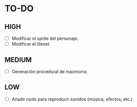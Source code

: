 # TO-DO

## HIGH

- [ ] Modificar el sprite del personaje.
- [ ] Modificar el tileset.

## MEDIUM

- [ ] Generación procedural de mazmorra.

## LOW

- [ ]  Añadir nodo para reproducir sonidos (música, efectos, etc.)
